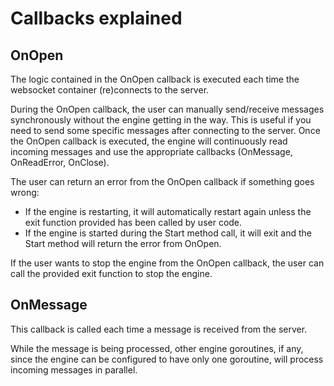 # Callbacks explained

## OnOpen

The logic contained in the OnOpen callback is executed each time the websocket container (re)connects to the server. 

During the OnOpen callback, the user can manually send/receive messages synchronously without the engine getting in the way. This is useful if you need to send some specific messages after connecting to the server. Once the OnOpen callback is executed, the engine will continuously read incoming messages and use the appropriate callbacks (OnMessage, OnReadError, OnClose).

The user can return an error from the OnOpen callback if something goes wrong: 
- If the engine is restarting, it will automatically restart again unless the exit function provided has been called by user code. 
- If the engine is started during the Start method call, it will exit and the Start method will return the error from OnOpen.

If the user wants to stop the engine from the OnOpen callback, the user can call the provided exit function to stop the engine.

## OnMessage

This callback is called each time a message is received from the server.

While the message is being processed, other engine goroutines, if any, since the engine can be configured to have only one goroutine, will process incoming messages in parallel.